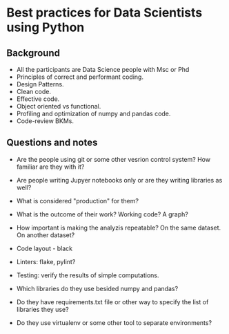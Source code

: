 # Best practices for Data Scientists using Python

## Background

* All the participants are Data Science people with Msc or Phd
* Principles of correct and performant coding.
* Design Patterns.
* Clean code.
* Effective code.
* Object oriented vs functional.
* Profiling and optimization of numpy and pandas code.
* Code-review BKMs.


## Questions and notes

* Are the people using git or some other vesrion control system? How familiar are they with it?
* Are people writing Jupyer notebooks only or are they writing libraries as well?
* What is considered "production" for them?
* What is the outcome of their work? Working code? A graph?
* How important is making the analyzis repeatable? On the same dataset. On another dataset?

* Code layout - black
* Linters: flake, pylint?
* Testing: verify the results of simple computations.


* Which libraries do they use besided numpy and pandas?
* Do they have requirements.txt file or other way to specify the list of libraries they use?
* Do they use virtualenv or some other tool to separate environments?


